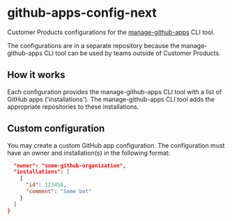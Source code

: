 # github-apps-config-next

Customer Products configurations for the [manage-github-apps](https://github.com/Financial-Times/manage-github-apps) CLI tool.

The configurations are in a separate repository because the manage-github-apps CLI tool can be used by teams outside of Customer Products.

## How it works

Each configuration provides the manage-github-apps CLI tool with a list of GitHub apps ('installations'). The manage-github-apps CLI tool adds the appropriate repositories to these installations.

## Custom configuration

You may create a custom GitHub app configuration. The configuration must have an owner and installation(s) in the following format:

```json
  "owner": "some-github-organization",
  "installations": [
    {
      "id": 123456,
      "comment": "Some bot"
    }
  ]
}
```
